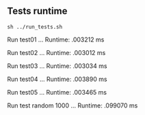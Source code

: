 ## Tests runtime
`sh ../run_tests.sh`

Run test01
...
Runtime: .003212 ms

Run test02
...
Runtime: .003012 ms

Run test03
...
Runtime: .003034 ms

Run test04
...
Runtime: .003890 ms

Run test05
...
Runtime: .003465 ms

Run test random 1000
...
Runtime: .099070 ms
